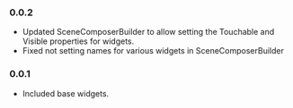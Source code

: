 ### 0.0.2
* Updated SceneComposerBuilder to allow setting the Touchable and Visible properties for widgets.
* Fixed not setting names for various widgets in SceneComposerBuilder

### 0.0.1
* Included base widgets.